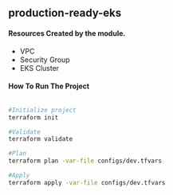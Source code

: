 ## production-ready-eks

#### Resources Created by the module.
* VPC
* Security Group
* EKS Cluster

#### How To Run The Project

```bash

#Initialize project
terraform init

#Validate 
terraform validate

#Plan 
terraform plan -var-file configs/dev.tfvars

#Apply
terraform apply -var-file configs/dev.tfvars

```